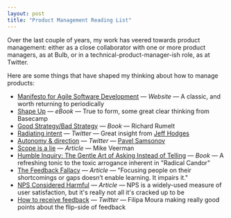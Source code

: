 ```yaml
---
layout: post
title: "Product Management Reading List"
---
```


Over the last couple of years, my work has veered towards product management: either as a close collaborator with one or more product managers, as at Bulb, or in a technical-product-manager-ish role, as at Twitter.

Here are some things that have shaped my thinking about how to manage products:

- [Manifesto for Agile Software Development](https://agilemanifesto.org/) — _Website_ — A classic, and worth returning to periodically
- [Shape Up](https://basecamp.com/shapeup/webbook) — _eBook_ — True to form, some great clear thinking from Basecamp
- [Good Strategy/Bad Strategy](http://goodbadstrategy.com/) — _Book_ — Richard Rumelt
- [Radiating intent](https://twitter.com/jmhodges/status/1179536069882048512) — _Twitter_ — Great insight from [Jeff Hodges](https://twitter.com/jmhodges)
- [Autonomy & direction](https://twitter.com/PavelASamsonov/status/1134516731181969410) — _Twitter_ — [Pavel Samsonov](https://twitter.com/PavelASamsonov/status/1134516731181969410)
- [Scope is a lie](https://www.mikeveerman.be/2019/04/20/scope-is-a-lie/) — _Article_ — Mike Veerman
- [Humble Inquiry: The Gentle Art of Asking Instead of Telling](https://www.amazon.co.uk/Humble-Inquiry-Instead-Telling-Leadership/dp/1609949811) — _Book_ — A refreshing tonic to the toxic arrogance inherent in "Radical Candor"
- [The Feedback Fallacy](https://hbr.org/2019/03/the-feedback-fallacy) — _Article_ — "Focusing people on their shortcomings or gaps doesn’t enable learning. It impairs it."
- [NPS Considered Harmful](https://blog.usejournal.com/net-promoter-score-considered-harmful-and-what-ux-professionals-can-do-about-it-fe7a132f4430) — _Article_ — NPS is a widely-used measure of user satisfaction, but it's really not all it's cracked up to be
- [How to receive feedback](https://twitter.com/filipam/status/1143169859393642497) — _Twitter_ — Filipa Moura making really good points about the flip-side of feedback
